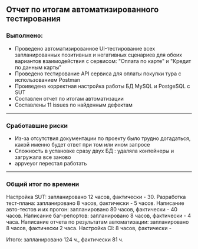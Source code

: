 ## Отчет по итогам автоматизированного тестирования
### Выполнено:
* Проведено автоматизированное UI-тестирование всех запланированных позитивных и негативных сценариев для обоих вариантов взаимодействия с сервисом: "Оплата по карте" и "Кредит по данным карты"
* Проведено тестирование API сервиса для оплаты покупки тура с использованием Postman
* Проиведена корректная настройка работы БД MySQL и PostgeSQL с SUT
* Составлен отчет по итогам автоматизации
* Составлены 11 issues по найденным дефектам
___

### Сработавшие риски
* Из-за отсутствия документации по проекту было трудно догадаться, какой именно будет ответ при том или ином запросе
* Сложность в установке сразу двух БД : удаляла контейнеры и загружала все заново
* appveyor перестал работать
___

### Общий итог по времени
Настройка SUT: запланировано 12 часов, фактически - 30. 
Разработка тест-плана: запланировано 8 часов, фактически - 5 часов. 
Написание авто-тестов и их прогон: запланировано 80 часов, фактически - 40 часов. 
Написание баг-репортов: запланировано 8 часов, фактически - 4 часа. 
Написание отчета по результатам автоматизации: запланировано 8 часов, фактически 2 часа. 
Настройка CI: 8 часов, фактически - 

Итого: запланировано 124 ч., фактически 81 ч.
